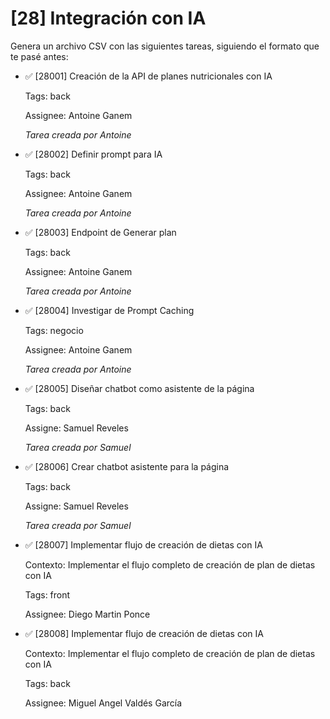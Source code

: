 # [28] Integración con IA

Genera un archivo CSV con las siguientes tareas, siguiendo el formato que te pasé antes:

- ✅ [28001] Creación de la API de planes nutricionales con IA

  Tags: back

  Assignee: Antoine Ganem

  _Tarea creada por Antoine_

- ✅ [28002] Definir prompt para IA

  Tags: back

  Assignee: Antoine Ganem

  _Tarea creada por Antoine_

- ✅ [28003] Endpoint de Generar plan

  Tags: back

  Assignee: Antoine Ganem

  _Tarea creada por Antoine_

- ✅ [28004] Investigar de Prompt Caching

  Tags: negocio

  Assignee: Antoine Ganem

  _Tarea creada por Antoine_

- ✅ [28005] Diseñar chatbot como asistente de la página

  Tags: back

  Assigne: Samuel Reveles

  _Tarea creada por Samuel_

- ✅ [28006] Crear chatbot asistente para la página

  Tags: back

  Assigne: Samuel Reveles

  _Tarea creada por Samuel_

- ✅ [28007] Implementar flujo de creación de dietas con IA

  Contexto: Implementar el flujo completo de creación de plan de dietas con IA

  Tags: front

  Assignee: Diego Martin Ponce

- ✅ [28008] Implementar flujo de creación de dietas con IA

  Contexto: Implementar el flujo completo de creación de plan de dietas con IA

  Tags: back

  Assignee: Miguel Angel Valdés García
